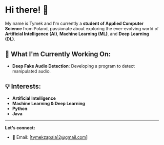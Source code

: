 # Hi there! 👋

My name is Tymek and I'm currently a **student of Applied Computer Science** from Poland, passionate about exploring the ever-evolving world of **Artificial Intelligence (AI)**, **Machine Learning (ML)**, and **Deep Learning (DL)**.

## 🌱 What I'm Currently Working On:
- **Deep Fake Audio Detection**: Developing a program to detect manipulated audio.

## 💡 Interests:
- **Artificial Intelligence**
- **Machine Learning & Deep Learning**
- **Python**
- **Java**  


<!---
your comment goes here
and here

[//]: ## 🔭 Other Projects:
 - **[Simple RAG system](https://github.com/tymem12/RAG_indexing)**:  Web application, utilizing the RAG (Retrieval-Augmented Generation) mechanism to extract the most relevant articles from a given dataset.
 Check it out [here](https://github.com/tymem12/ear-defender).
-->
  

---

**Let's connect:**
- 📧 Email: [tymekzapala12@gmail.com]

